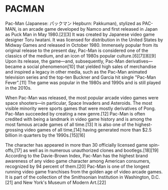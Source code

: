 # PACMAN

Pac-Man (Japanese: パックマン Hepburn: Pakkuman), stylized as PAC-MAN, is an arcade game developed by Namco and first released in Japan as Puck Man in May 1980.[2][3] It was created by Japanese video game designer Toru Iwatani. It was licensed for distribution in the United States by Midway Games and released in October 1980. Immensely popular from its original release to the present day, Pac-Man is considered one of the classics of the medium, and an icon of 1980s popular culture.[6][7][8][9] Upon its release, the game—and, subsequently, Pac-Man derivatives—became a social phenomenon[10] that yielded high sales of merchandise and inspired a legacy in other media, such as the Pac-Man animated television series and the top-ten Buckner and Garcia hit single "Pac-Man Fever".[11] The game was popular in the 1980s and 1990s and is still played in the 2010s.

When Pac-Man was released, the most popular arcade video games were space shooters—in particular, Space Invaders and Asteroids. The most visible minority were sports games that were mostly derivatives of Pong. Pac-Man succeeded by creating a new genre.[12] Pac-Man is often credited with being a landmark in video game history and is among the most famous arcade games of all time.[13] It is also one of the highest-grossing video games of all time,[14] having generated more than $2.5 billion in quarters by the 1990s.[15][16]

The character has appeared in more than 30 officially licensed game spin-offs,[17] as well as in numerous unauthorized clones and bootlegs.[18][19] According to the Davie-Brown Index, Pac-Man has the highest brand awareness of any video game character among American consumers, recognized by 94 percent of them.[20] Pac-Man is one of the longest running video game franchises from the golden age of video arcade games. It is part of the collection of the Smithsonian Institution in Washington, D.C.[21] and New York's Museum of Modern Art.[22]
